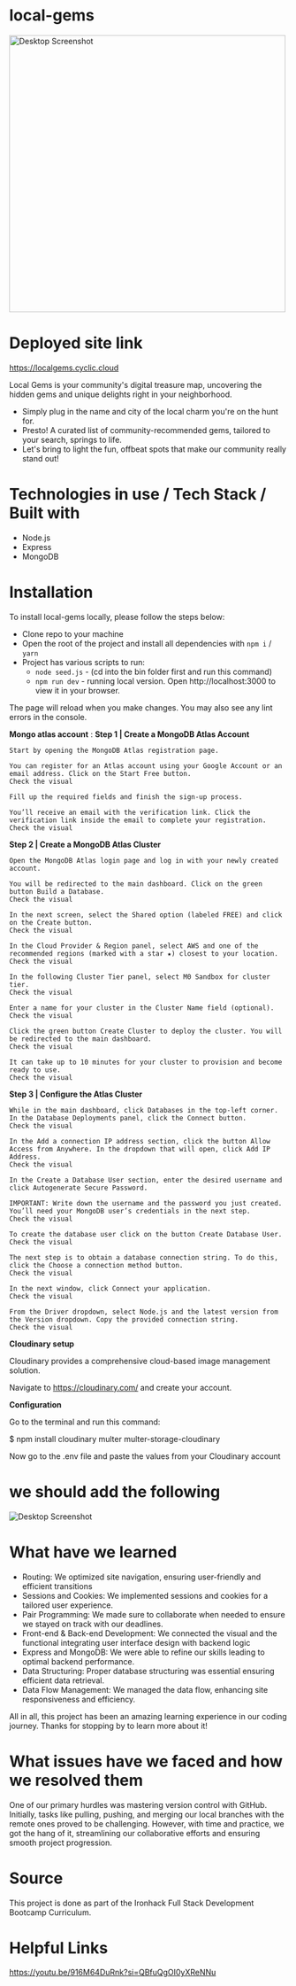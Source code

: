 # local-gems

<div>
  <img src="public/images/local-gems-screenshot-hp.png?raw=true" alt="Desktop Screenshot" title="Desktop Screenshot" width="500">
</div>

# Deployed site link

https://localgems.cyclic.cloud

Local Gems is your community's digital treasure map, uncovering the hidden gems and unique delights right in your neighborhood.

- Simply plug in the name and city of the local charm you're on the hunt for.
- Presto! A curated list of community-recommended gems, tailored to your search, springs to life.
- Let's bring to light the fun, offbeat spots that make our community really stand out!

# Technologies in use / Tech Stack / Built with

- Node.js
- Express
- MongoDB

# Installation

To install local-gems locally, please follow the steps below:

- Clone repo to your machine
- Open the root of the project and install all dependencies with `npm i` / `yarn`
- Project has various scripts to run:
  - `node seed.js` - (cd into the bin folder first and run this command)
  - `npm run dev` - running local version. Open http://localhost:3000 to view it in your browser.

The page will reload when you make changes.
You may also see any lint errors in the console.

**Mongo atlas account** :
**Step 1 | Create a MongoDB Atlas Account**

    Start by opening the MongoDB Atlas registration page.

    You can register for an Atlas account using your Google Account or an email address. Click on the Start Free button.
    Check the visual

    Fill up the required fields and finish the sign-up process.

    You’ll receive an email with the verification link. Click the verification link inside the email to complete your registration.
    Check the visual

**Step 2 | Create a MongoDB Atlas Cluster**

    Open the MongoDB Atlas login page and log in with your newly created account.

    You will be redirected to the main dashboard. Click on the green button Build a Database.
    Check the visual

    In the next screen, select the Shared option (labeled FREE) and click on the Create button.
    Check the visual

    In the Cloud Provider & Region panel, select AWS and one of the recommended regions (marked with a star ★) closest to your location.
    Check the visual

    In the following Cluster Tier panel, select M0 Sandbox for cluster tier.
    Check the visual

    Enter a name for your cluster in the Cluster Name field (optional).
    Check the visual

    Click the green button Create Cluster to deploy the cluster. You will be redirected to the main dashboard.
    Check the visual

    It can take up to 10 minutes for your cluster to provision and become ready to use.
    Check the visual

**Step 3 | Configure the Atlas Cluster**

    While in the main dashboard, click Databases in the top-left corner. In the Database Deployments panel, click the Connect button.
    Check the visual

    In the Add a connection IP address section, click the button Allow Access from Anywhere. In the dropdown that will open, click Add IP Address.
    Check the visual

    In the Create a Database User section, enter the desired username and click Autogenerate Secure Password.

    IMPORTANT: Write down the username and the password you just created. You’ll need your MongoDB user’s credentials in the next step.
    Check the visual

    To create the database user click on the button Create Database User.
    Check the visual

    The next step is to obtain a database connection string. To do this, click the Choose a connection method button.
    Check the visual

    In the next window, click Connect your application.
    Check the visual

    From the Driver dropdown, select Node.js and the latest version from the Version dropdown. Copy the provided connection string.
    Check the visual

**Cloudinary setup**

Cloudinary provides a comprehensive cloud-based image management solution.

Navigate to https://cloudinary.com/ and create your account.

**Configuration**

Go to the terminal and run this command:

$ npm install cloudinary multer multer-storage-cloudinary

Now go to the .env file and paste the values from your Cloudinary account

# we should add the following

<img src="public/images/cloudinary-env-info.png?raw=true" alt="Desktop Screenshot" title="Desktop Screenshot">

# What have we learned

- Routing: We optimized site navigation, ensuring user-friendly and efficient transitions
- Sessions and Cookies: We implemented sessions and cookies for a tailored user experience.
- Pair Programming: We made sure to collaborate when needed to ensure we stayed on track with our deadlines.
- Front-end & Back-end Development: We connected the visual and the functional integrating user interface design with backend logic
- Express and MongoDB: We were able to refine our skills leading to optimal backend performance.
- Data Structuring: Proper database structuring was essential ensuring efficient data retrieval.
- Data Flow Management: We managed the data flow, enhancing site responsiveness and efficiency.

All in all, this project has been an amazing learning experience in our coding journey. Thanks for stopping by to learn more about it!

# What issues have we faced and how we resolved them

One of our primary hurdles was mastering version control with GitHub. Initially, tasks like pulling, pushing, and merging our local branches with the remote ones proved to be challenging. However, with time and practice, we got the hang of it, streamlining our collaborative efforts and ensuring smooth project progression.

# Source

This project is done as part of the Ironhack Full Stack Development Bootcamp Curriculum.

# Helpful Links
https://youtu.be/916M64DuRnk?si=QBfuQgOI0yXReNNu
